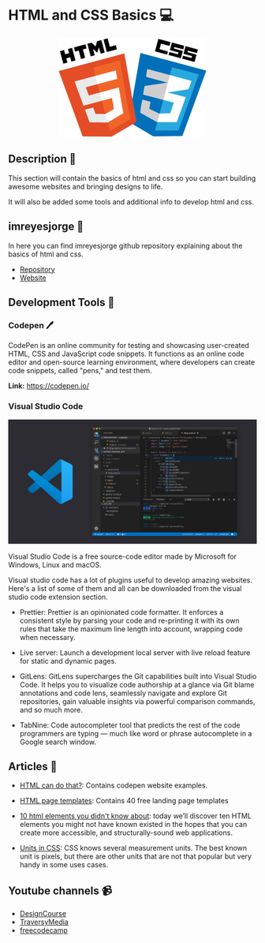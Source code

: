 # HTML and CSS Basics :computer:

<p align="center">
    <img src="./images/html1.png" alt="logo width="250">
</p>

## Description :paperclip:

This section will contain the basics of html and css so you can start building awesome websites and bringing designs to life.

It will also be added some tools and additional info to develop html and css.

## imreyesjorge :bearded_person:

In here you can find imreyesjorge github repository explaining about the basics of html and css.

-   [Repository](https://github.com/imreyesjorge/HTMLyCSS/)
-   [Website](https://imreyesjorge.github.io/HTMLyCSS/)

## Development Tools :toolbox:

### Codepen :pen:

CodePen is an online community for testing and showcasing user-created HTML, CSS and JavaScript code snippets. It functions as an online code editor and open-source learning environment, where developers can create code snippets, called "pens," and test them.

**Link:** https://codepen.io/

### Visual Studio Code

![vs](./images/vscode.png)

Visual Studio Code is a free source-code editor made by Microsoft for Windows, Linux and macOS.

Visual studio code has a lot of plugins useful to develop amazing websites. Here's a list of some of them and all can be downloaded from the visual studio code extension section.

-   Prettier: Prettier is an opinionated code formatter. It enforces a consistent style by parsing your code and re-printing it with its own rules that take the maximum line length into account, wrapping code when necessary.

-   Live server: Launch a development local server with live reload feature for static and dynamic pages.

-   GitLens: GitLens supercharges the Git capabilities built into Visual Studio Code. It helps you to visualize code authorship at a glance via Git blame annotations and code lens, seamlessly navigate and explore Git repositories, gain valuable insights via powerful comparison commands, and so much more.

-   TabNine: Code autocompleter tool that predicts the rest of the code programmers are typing — much like word or phrase autocomplete in a Google search window.

## Articles :paperclip:

-   [HTML can do that?](https://dev.to/ananyaneogi/html-can-do-that-c0n): Contains codepen website examples.

-   [HTML page templates](https://dev.to/davidepacilio/40-free-html-landing-page-templates-3gfp): Contains 40 free landing page templates

-   [10 html elements you didn't know about](https://dev.to/emmabostian/10-html-element-you-didnt-know-you-needed-3jo4): today we’ll discover ten HTML elements you might not have known existed in the hopes that you can create more accessible, and structurally-sound web applications.

-   [Units in CSS](https://dev.to/matthias/units-in-css-em-rem-pt-px-vw-vh-vmin-vmax-ex-ch-53l0): CSS knows several measurement units. The best known unit is pixels, but there are other units that are not that popular but very handy in some uses cases.

## Youtube channels :video_camera:

-   [DesignCourse](https://www.youtube.com/user/DesignCourse)
-   [TraversyMedia](https://www.youtube.com/watch?v=X1dz0xRbSJc)
-   [freecodecamp](https://www.youtube.com/watch?v=pQN-pnXPaVg)
